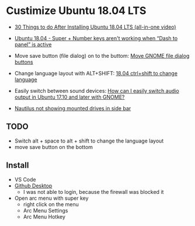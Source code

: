 # Custimize Ubuntu 18.04 LTS

* [30 Things to do After Installing Ubuntu 18.04 LTS (all-in-one video)](https://www.youtube.com/results?search_query=things+to+change+after+installing+ubuntu+18.04)
* [Ubuntu 18.04 - Super + Number keys aren't working when “Dash to panel” is active](https://askubuntu.com/questions/1061811/utuntu-18-04-super-number-keys-arent-working-when-dash-to-panel-is-active)

* Move save button (file dialog) on to the buttom: [Move GNOME file dialog buttons](https://askubuntu.com/questions/1031665/move-gnome-file-dialog-buttons)
* Change language layout with ALT+SHIFT: [18.04 ctrl+shift to change language](https://askubuntu.com/questions/1029588/18-04-ctrlshift-to-change-language)
* Easily switch between sound devices: [How can I easily switch audio output in Ubuntu 17.10 and later with GNOME?](https://askubuntu.com/questions/970323/how-can-i-easily-switch-audio-output-in-ubuntu-17-10-and-later-with-gnome)
* [Nautilus not showing mounted drives in side bar](https://askubuntu.com/questions/1036773/nautilus-not-showing-mounted-drives-in-side-bar)
   
## TODO
* Switch alt + space to alt + shift to change the language layout
* move save button on the bottom

## Install
* VS Code
* [Github Desktop](https://github.com/shiftkey/desktop/releases)
  * I was not able to login, because the firewall was blocked it
* Open arc menu with super key
  * right click on the menu
  * Arc Menu Settings
  * Arc Menu Hotkey
